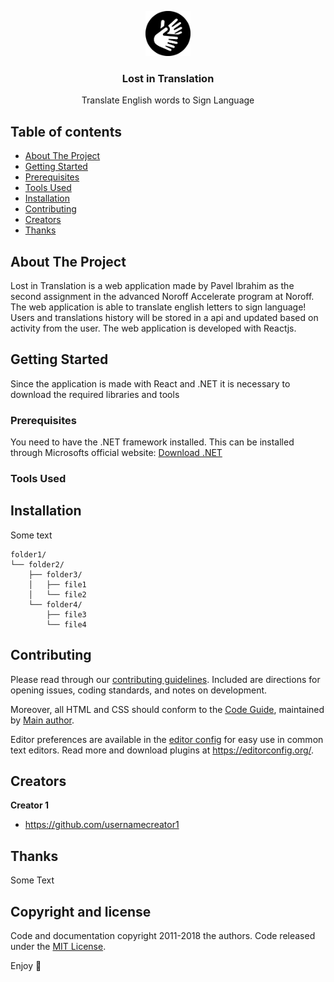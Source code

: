 <p align="center">
  <a href="https://example.com/">
    <img src="SignLanguageLogo.png" alt="Logo" width=72 height=72>
  </a>

  <h3 align="center">Lost in Translation</h3>

  <p align="center">
    Translate English words to Sign Language
  </p>
</p>


## Table of contents

- [About The Project](#about-the-project)
- [Getting Started](#getting-started)
- [Prerequisites](#prerequisites)
- [Tools Used](#tools-used)
- [Installation](#installation)
- [Contributing](#contributing)
- [Creators](#creators)
- [Thanks](#thanks)

## About The Project

Lost in Translation is a web application made by Pavel Ibrahim as the second assignment in the advanced Noroff Accelerate program at Noroff. The web application is able to translate english letters to sign language! Users and translations history will be stored in a api and updated based on activity from the user. The web application is developed with Reactjs. 

## Getting Started

Since the application is made with React and .NET it is necessary to download the required libraries and tools

### Prerequisites

You need to have the .NET framework installed. This can be installed through Microsofts official website:
[Download .NET](https://dotnet.microsoft.com/en-us/)

### Tools Used

## Installation

Some text

```text
folder1/
└── folder2/
    ├── folder3/
    │   ├── file1
    │   └── file2
    └── folder4/
        ├── file3
        └── file4
```

## Contributing

Please read through our [contributing guidelines](https://reponame/blob/master/CONTRIBUTING.md). Included are directions for opening issues, coding standards, and notes on development.

Moreover, all HTML and CSS should conform to the [Code Guide](https://github.com/mdo/code-guide), maintained by [Main author](https://github.com/usernamemainauthor).

Editor preferences are available in the [editor config](https://reponame/blob/master/.editorconfig) for easy use in common text editors. Read more and download plugins at <https://editorconfig.org/>.

## Creators

**Creator 1**

- <https://github.com/usernamecreator1>

## Thanks

Some Text

## Copyright and license

Code and documentation copyright 2011-2018 the authors. Code released under the [MIT License](https://reponame/blob/master/LICENSE).

Enjoy :metal:
